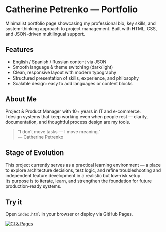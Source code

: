 # Catherine Petrenko — Portfolio

Minimalist portfolio page showcasing my professional bio, key skills, and system-thinking approach to project management. Built with HTML, CSS, and JSON-driven multilingual support.

## Features
- English / Spanish / Russian content via JSON
- Smooth language & theme switching (dark/light)
- Clean, responsive layout with modern typography
- Structured presentation of skills, experience, and philosophy
- Scalable design: easy to add languages or content blocks

## About Me
Project & Product Manager with 10+ years in IT and e-commerce.  
I design systems that keep working even when people rest — clarity, documentation, and thoughtful process design are my tools.

> "I don’t move tasks — I move meaning."  
> — Catherine Petrenko

## Stage of Evolution
This project currently serves as a practical learning environment — a place to explore architecture decisions, test logic, and refine troubleshooting and independent feature development in a realistic but low-risk setup.  
Its purpose is to iterate, learn, and strengthen the foundation for future production-ready systems.

## Try it
Open `index.html` in your browser or deploy via GitHub Pages.

[![CI & Pages](https://github.com/ekaterinavpetrenko/catherine-petrenko.io/actions/workflows/ci-pages.yml/badge.svg?branch=main)](https://github.com/ekaterinavpetrenko/catherine-petrenko.io/actions/workflows/ci-pages.yml)

